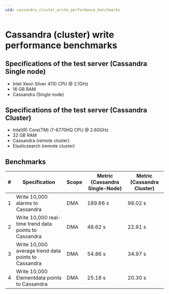 ```yaml
---
uid: cassandra_cluster_write_performance_benchmarks
---
```


# Cassandra (cluster) write performance benchmarks

## Specifications of the test server (Cassandra Single node)

- Intel Xeon Silver 4110 CPU @ 2.1GHz
- 16 GB RAM
- Cassandra (Single node)

## Specifications of the test server (Cassandra Cluster)

- Intel(R) Core(TM) i7-6770HQ CPU @ 2.60GHz
- 32 GB RAM
- Cassandra (remote cluster)
- Elasticsearch (remote cluster)

## Benchmarks

| \# | Specification | Scope | Metric (Cassandra Single-Node) | Metric (Cassandra Cluster) |
| -- | ------------- | ----- | ------------------------------ | -------------------------- |
| 1 | Write 10,000 alarms to Cassandra | DMA | 189.66 s | 98.02 s |
| 2 | Write 10,000 real-time trend data points to Cassandra | DMA | 48.62 s | 22.91 s |
| 3 | Write 10,000 average trend data points to Cassandra | DMA |  54.86 s | 34.97 s |
| 4 | Write 10,000 Elementdata points to Cassandra | DMA | 25.18 s | 20.30 s |



